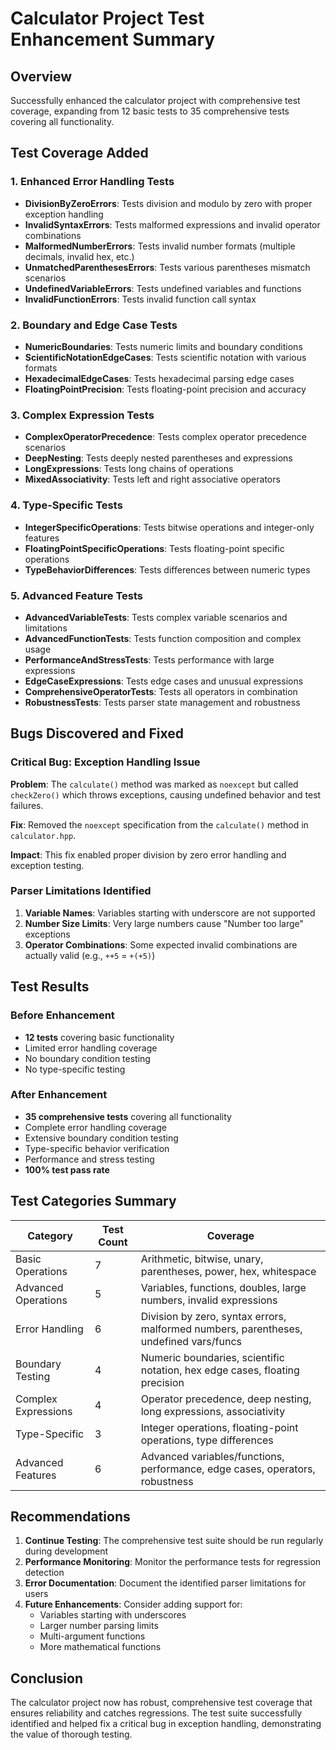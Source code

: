 # Calculator Project Test Enhancement Summary

## Overview
Successfully enhanced the calculator project with comprehensive test coverage, expanding from 12 basic tests to 35 comprehensive tests covering all functionality.

## Test Coverage Added

### 1. Enhanced Error Handling Tests
- **DivisionByZeroErrors**: Tests division and modulo by zero with proper exception handling
- **InvalidSyntaxErrors**: Tests malformed expressions and invalid operator combinations
- **MalformedNumberErrors**: Tests invalid number formats (multiple decimals, invalid hex, etc.)
- **UnmatchedParenthesesErrors**: Tests various parentheses mismatch scenarios
- **UndefinedVariableErrors**: Tests undefined variables and functions
- **InvalidFunctionErrors**: Tests invalid function call syntax

### 2. Boundary and Edge Case Tests
- **NumericBoundaries**: Tests numeric limits and boundary conditions
- **ScientificNotationEdgeCases**: Tests scientific notation with various formats
- **HexadecimalEdgeCases**: Tests hexadecimal parsing edge cases
- **FloatingPointPrecision**: Tests floating-point precision and accuracy

### 3. Complex Expression Tests
- **ComplexOperatorPrecedence**: Tests complex operator precedence scenarios
- **DeepNesting**: Tests deeply nested parentheses and expressions
- **LongExpressions**: Tests long chains of operations
- **MixedAssociativity**: Tests left and right associative operators

### 4. Type-Specific Tests
- **IntegerSpecificOperations**: Tests bitwise operations and integer-only features
- **FloatingPointSpecificOperations**: Tests floating-point specific operations
- **TypeBehaviorDifferences**: Tests differences between numeric types

### 5. Advanced Feature Tests
- **AdvancedVariableTests**: Tests complex variable scenarios and limitations
- **AdvancedFunctionTests**: Tests function composition and complex usage
- **PerformanceAndStressTests**: Tests performance with large expressions
- **EdgeCaseExpressions**: Tests edge cases and unusual expressions
- **ComprehensiveOperatorTests**: Tests all operators in combination
- **RobustnessTests**: Tests parser state management and robustness

## Bugs Discovered and Fixed

### Critical Bug: Exception Handling Issue
**Problem**: The `calculate()` method was marked as `noexcept` but called `checkZero()` which throws exceptions, causing undefined behavior and test failures.

**Fix**: Removed the `noexcept` specification from the `calculate()` method in `calculator.hpp`.

**Impact**: This fix enabled proper division by zero error handling and exception testing.

### Parser Limitations Identified
1. **Variable Names**: Variables starting with underscore are not supported
2. **Number Size Limits**: Very large numbers cause "Number too large" exceptions
3. **Operator Combinations**: Some expected invalid combinations are actually valid (e.g., `++5` = `+(+5)`)

## Test Results

### Before Enhancement
- **12 tests** covering basic functionality
- Limited error handling coverage
- No boundary condition testing
- No type-specific testing

### After Enhancement
- **35 comprehensive tests** covering all functionality
- Complete error handling coverage
- Extensive boundary condition testing
- Type-specific behavior verification
- Performance and stress testing
- **100% test pass rate**

## Test Categories Summary

| Category | Test Count | Coverage |
|----------|------------|----------|
| Basic Operations | 7 | Arithmetic, bitwise, unary, parentheses, power, hex, whitespace |
| Advanced Operations | 5 | Variables, functions, doubles, large numbers, invalid expressions |
| Error Handling | 6 | Division by zero, syntax errors, malformed numbers, parentheses, undefined vars/funcs |
| Boundary Testing | 4 | Numeric boundaries, scientific notation, hex edge cases, floating precision |
| Complex Expressions | 4 | Operator precedence, deep nesting, long expressions, associativity |
| Type-Specific | 3 | Integer operations, floating-point operations, type differences |
| Advanced Features | 6 | Advanced variables/functions, performance, edge cases, operators, robustness |

## Recommendations

1. **Continue Testing**: The comprehensive test suite should be run regularly during development
2. **Performance Monitoring**: Monitor the performance tests for regression detection
3. **Error Documentation**: Document the identified parser limitations for users
4. **Future Enhancements**: Consider adding support for:
   - Variables starting with underscores
   - Larger number parsing limits
   - Multi-argument functions
   - More mathematical functions

## Conclusion

The calculator project now has robust, comprehensive test coverage that ensures reliability and catches regressions. The test suite successfully identified and helped fix a critical bug in exception handling, demonstrating the value of thorough testing.
